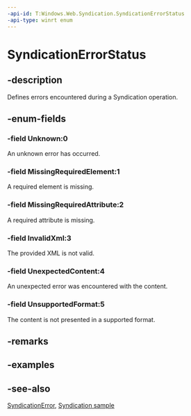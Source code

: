 ```yaml
---
-api-id: T:Windows.Web.Syndication.SyndicationErrorStatus
-api-type: winrt enum
---
```


<!-- Enumeration syntax
public enum Windows.Web.Syndication.SyndicationErrorStatus : int
-->

# SyndicationErrorStatus

## -description
Defines errors encountered during a Syndication operation.

## -enum-fields
### -field Unknown:0
An unknown error has occurred.

### -field MissingRequiredElement:1
A required element is missing.

### -field MissingRequiredAttribute:2
A required attribute is missing.

### -field InvalidXml:3
The provided XML is not valid.

### -field UnexpectedContent:4
An unexpected error was encountered with the content.

### -field UnsupportedFormat:5
The content is not presented in a supported format.


## -remarks

## -examples

## -see-also
[SyndicationError](syndicationerror.md), [Syndication sample](https://github.com/microsoftarchive/msdn-code-gallery-microsoft/tree/master/Official%20Windows%20Platform%20Sample/Windows%208.1%20Store%20app%20samples/99866-Windows%208.1%20Store%20app%20samples/Syndication%20sample)

